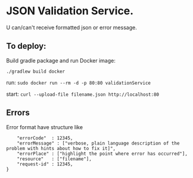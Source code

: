# JSON Validation Service.
U can/can't receive formatted json or error message.

## To deploy:
Build gradle package and run Docker image:

`./gradlew build docker`

run: `sudo docker run --rm -d -p 80:80 validationService`

start: `curl --upload-file filename.json http://localhost:80`

## Errors
Error format have structure like

```{
    "errorCode"  : 12345,
    "errorMessage" : ["verbose, plain language description of the problem with hints about how to fix it]",
    "errorPlace" : ["highlight the point where error has occurred"],
    "resource"   : ["filename"],
    "request-id" : 12345,
}
